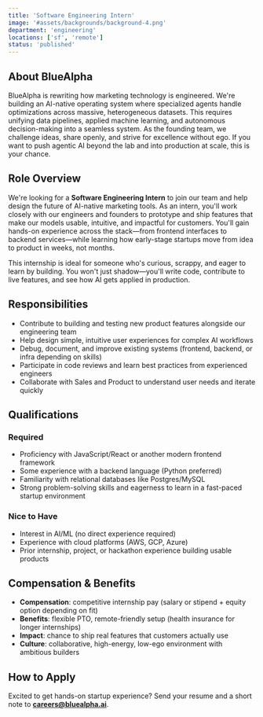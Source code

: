 ```yaml
---
title: 'Software Engineering Intern'
image: '#assets/backgrounds/background-4.png'
department: 'engineering'
locations: ['sf', 'remote']
status: 'published'
---
```


## About BlueAlpha

BlueAlpha is rewriting how marketing technology is engineered. We're building an AI-native operating system where specialized agents handle optimizations across massive, heterogeneous datasets. This requires unifying data pipelines, applied machine learning, and autonomous decision-making into a seamless system. As the founding team, we challenge ideas, share openly, and strive for excellence without ego. If you want to push agentic AI beyond the lab and into production at scale, this is your chance.

## Role Overview

We're looking for a **Software Engineering Intern** to join our team and help design the future of AI-native marketing tools. As an intern, you'll work closely with our engineers and founders to prototype and ship features that make our models usable, intuitive, and impactful for customers. You'll gain hands-on experience across the stack—from frontend interfaces to backend services—while learning how early-stage startups move from idea to product in weeks, not months.

This internship is ideal for someone who's curious, scrappy, and eager to learn by building. You won't just shadow—you'll write code, contribute to live features, and see how AI gets applied in production.

## Responsibilities

- Contribute to building and testing new product features alongside our engineering team
- Help design simple, intuitive user experiences for complex AI workflows
- Debug, document, and improve existing systems (frontend, backend, or infra depending on skills)
- Participate in code reviews and learn best practices from experienced engineers
- Collaborate with Sales and Product to understand user needs and iterate quickly

## Qualifications

### Required

- Proficiency with JavaScript/React or another modern frontend framework
- Some experience with a backend language (Python preferred)
- Familiarity with relational databases like Postgres/MySQL
- Strong problem-solving skills and eagerness to learn in a fast-paced startup environment

### Nice to Have

- Interest in AI/ML (no direct experience required)
- Experience with cloud platforms (AWS, GCP, Azure)
- Prior internship, project, or hackathon experience building usable products

## Compensation & Benefits

- **Compensation**: competitive internship pay (salary or stipend + equity option depending on fit)
- **Benefits**: flexible PTO, remote-friendly setup (health insurance for longer internships)
- **Impact**: chance to ship real features that customers actually use
- **Culture**: collaborative, high-energy, low-ego environment with ambitious builders

## How to Apply

Excited to get hands-on startup experience? Send your resume and a short note to **careers@bluealpha.ai**.

